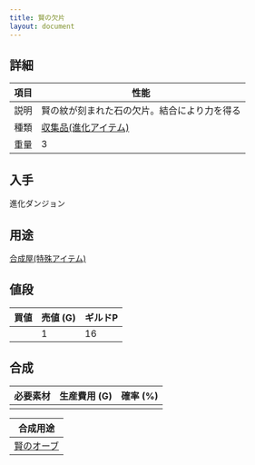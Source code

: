 ```yaml
---
title: 賢の欠片
layout: document
---
```

## 詳細

|項目|性能|
|---|---|
|説明|賢の紋が刻まれた石の欠片。結合により力を得る|
|種類|[収集品(進化アイテム)](収集品(進化アイテム))|
|重量|3|

## 入手

進化ダンジョン

## 用途

[合成屋(特殊アイテム)](合成屋(特殊アイテム))

## 値段

|買値|売値 (G)|ギルドP|
|---|---|---|
||1|16|

## 合成

|必要素材|生産費用 (G)|確率 (%)|
|---|---|---|
||||

|合成用途|
|---|
|[賢のオーブ](賢のオーブ)|
